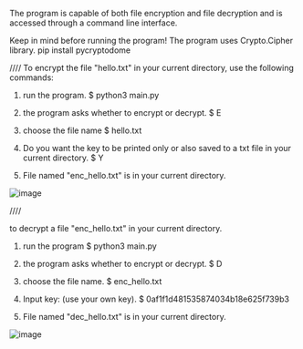 The program is capable of both file encryption and file decryption and is accessed through a command line interface.

Keep in mind before running the program!
The program uses Crypto.Cipher library.
pip install pycryptodome

////
To encrypt the file "hello.txt" in your current directory, use the following commands:
1. run the program.
$ python3 main.py

2. the program asks whether to encrypt or decrypt.
$ E

3. choose the file name
$ hello.txt

4. Do you want the key to be printed only or also saved to a txt file in your current directory.
$ Y

5. File named "enc_hello.txt" is in your current directory.

![image](https://user-images.githubusercontent.com/116679314/206299596-15777dbd-b790-41ab-805e-fac5ac1ff2e0.png)

////

to decrypt a file "enc_hello.txt" in your current directory.
1. run the program
$ python3 main.py

2. the program asks whether to encrypt or decrypt.
$ D

3. choose the file name.
$ enc_hello.txt

4. Input key: (use your own key).
$ 0af1f1d481535874034b18e625f739b3

5. File named "dec_hello.txt" is in your current directory.

![image](https://user-images.githubusercontent.com/116679314/206299916-0f1e2393-5d5a-4a8b-9180-a7c399750f57.png)


